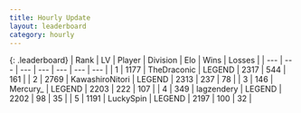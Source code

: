 ```yaml
---
title: Hourly Update
layout: leaderboard
category: hourly
---
```


{: .leaderboard}
| Rank | LV | Player | Division | Elo | Wins | Losses |
| --- | --- | --- | --- | --- | --- | --- |
| <span data-change="0">1</span> | 1177 | <span title="ID: 544310">TheDraconic</span> | LEGEND | <span data-change="-13">2317</span> | <span data-change="0">544</span> | <span data-change="1">161</span> |
| <span data-change="0">2</span> | 2769 | <span title="ID: 164871">KawashiroNitori</span> | LEGEND | <span data-change="0">2313</span> | <span data-change="0">237</span> | <span data-change="0">78</span> |
| <span data-change="0">3</span> | 146 | <span title="ID: 680422">Mercury_</span> | LEGEND | <span data-change="0">2203</span> | <span data-change="0">222</span> | <span data-change="0">107</span> |
| <span data-change="0">4</span> | 349 | <span title="ID: 628282">lagzendery</span> | LEGEND | <span data-change="0">2202</span> | <span data-change="0">98</span> | <span data-change="0">35</span> |
| <span data-change="1">5</span> | 1191 | <span title="ID: 498412">LuckySpin</span> | LEGEND | <span data-change="13">2197</span> | <span data-change="1">100</span> | <span data-change="0">32</span> |